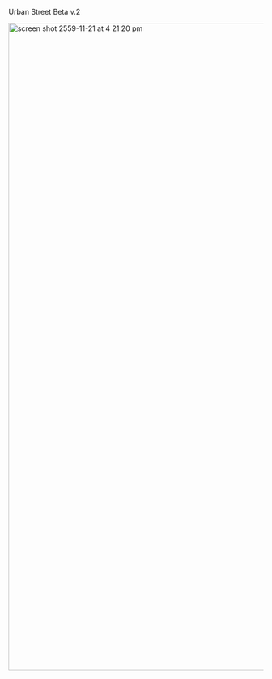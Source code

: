 Urban Street Beta v.2

<img width="1280" alt="screen shot 2559-11-21 at 4 21 20 pm" src="https://cloud.githubusercontent.com/assets/23470045/20477086/9a6b1e6a-b006-11e6-827e-c8463d09b3e3.png">

